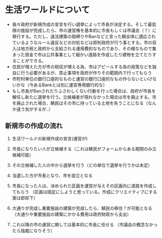 # 生活ワールドについて
- 我々政府が新規作成の宣言を行い選挙によって市長が決定する。そして最低限の施設が完成したら、市の運営権を基本的に市長もしくは市議会（？）に移行する。ただし、違法建築の取締りやBanなどと言った鯖全体に適応されているようなルール違反などの対処などは原則政府が行う事とする。市の収入は地方税と政府から支給される運用費的なものであり、その様なもので集まった資金で市は公共事業として細かい道路を作成したり建物を立てたりすることができる。
- 住民が増えた方が市の税収が増える為、市はアピールする為の政策などを独自に行う必要があるが、禁止事項を政府が作りその範囲内で行ってもらう
- 市町村単位の銀行口座的なものと運営の銀行口座的なもの作らないといけないかな（今あるBankとは別に運営専用銀行的な）
- もし市長がBanされたりふさわしくない行動を行った場合は、政府が市長を解任し新たに選挙を行う。立候補者が現れなかった場合は市を廃止する。市を廃止された場合、鯖民はその市に持っている土地を失うことになる（なんか違う気がするが..）

## 新規市の作成の流れ
1. 生活ワールドの新規作成の宣言(運営が)

2. 市長になりたい人が立候補する（これは鯖民がフォームからある期間のみ立候補可能）
    
3. その立候補した人の中から選挙を行う（どの単位で選挙を行うかは未定）
    
4. 当選した方が市長となり、市を設立となる
    
5. 市長になった人は、決められた区画を運営が与えその区画内に道路を作成してもらう
  （区画は固定にしようと思っている。作成にクリエイティブにする案は即却下）
    
6. 大通りが完成し重要施設の建築が完成したら、鯖民の移住？が可能となる
  （大通りや重要施設の建築にかかる費用は政府財政から支出）
    
7. これ以降の市の運営に関しては基本的に市長に任せる
  （市議会の概念なかったら独裁になりそう）

